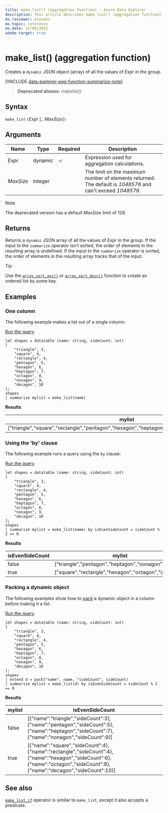 ```yaml
---
title: make_list() (aggregation function) - Azure Data Explorer
description: This article describes make_list() (aggregation function) in Azure Data Explorer.
ms.reviewer: alexans
ms.topic: reference
ms.date: 11/09/2022
adobe-target: true
---
```

# make_list() (aggregation function)

Creates a `dynamic` JSON object (array) of all the values of *Expr* in the group.

[!INCLUDE [data-explorer-agg-function-summarize-note](../../includes/data-explorer-agg-function-summarize-note.md)]

> **Deprecated aliases:** makelist()

## Syntax

`make_list` `(`*Expr* [`,` *MaxSize*]`)`

## Arguments

| Name | Type | Required | Description |
|--|--|--|--|
| *Expr* | dynamic | &check; | Expression used for aggregation calculations. |
| *MaxSize* | integer |  | The limit on the maximum number of elements returned. The default is *1048576* and can't exceed *1048576*. |

> [!NOTE]
> The deprecated version has a default *MaxSize* limit of 128.

## Returns

Returns a `dynamic` JSON array of all the values of *Expr* in the group.
If the input to the `summarize` operator isn't sorted, the order of elements in the resulting array is undefined.
If the input to the `summarize` operator is sorted, the order of elements in the resulting array tracks that of the input.

> [!TIP]
> Use the [`array_sort_asc()`](./arraysortascfunction.md) or [`array_sort_desc()`](./arraysortdescfunction.md) function to create an ordered list by some key.

## Examples

### One column

The following example makes a list out of a single column:

<a href="https://dataexplorer.azure.com/clusters/help/databases/Samples?query=H4sIAAAAAAAAAz3PzwrCMAwG8HufIuzkYAfF/xNPPoaI1C1sxTadbQYqPrydy0wu4Zfv8llkiK3uMMIRas1pbxZhRtphCZGDoaaAaGo8+Z64BEOcq7OCNFn6amosZgUsi5Hio9dhgJVAwIqn0GQdEuvGU6K1UItPkc1fuim0FfLVJDsR8iSyF6mxElnM1eWgxnLqA7F3TgfzRnAvayKnvk7f8Trcv7r5F8QGBpEMAQAA" target="_blank">Run the query</a>

```kusto
let shapes = datatable (name: string, sideCount: int)
[
    "triangle", 3,
    "square", 4,
    "rectangle", 4,
    "pentagon", 5,
    "hexagon", 6,
    "heptagon", 7,
    "octagon", 8,
    "nonagon", 9,
    "decagon", 10
];
shapes
| summarize mylist = make_list(name)
```

**Results**

|mylist|
|---|
|["triangle","square","rectangle","pentagon","hexagon","heptagon","octagon","nonagon","decagon"]|

### Using the 'by' clause

The following example runs a query using the `by` clause:

<a href="https://dataexplorer.azure.com/clusters/help/databases/Samples?query=H4sIAAAAAAAAAz3Py26DMBCF4b2f4ggpUiOxIEnTCxWrKE+QZRVVDoyIVTwmeKhK1YePCQZ7Y30+m78hgb/qljwKVFrCvTSEJ9aWcnjpDNcpvKno4HqWHIZlrT4VwknCr+a6oSTFLp3I33rdjfAcoaNS5tFsLbHo2nGgfaQr/UZ5WaSdR6+RXClukrco7Dhu3qNUVEbZZOr8oaY49Q/fW6s780ewQ2O8hF6rv+lrfD9y17gMMP74Q3yae8NoaccKWxQFsjvUEHjHNAEAAA==" target="_blank">Run the query</a>

```kusto
let shapes = datatable (name: string, sideCount: int)
[
    "triangle", 3,
    "square", 4,
    "rectangle", 4,
    "pentagon", 5,
    "hexagon", 6,
    "heptagon", 7,
    "octagon", 8,
    "nonagon", 9,
    "decagon", 10
];
shapes
| summarize mylist = make_list(name) by isEvenSideCount = sideCount % 2 == 0
```

**Results**

|isEvenSideCount| mylist|
|---|---|
|false|["triangle","pentagon","heptagon","nonagon"]|
|true|["square","rectangle","hexagon","octagon","decagon"]|

### Packing a dynamic object

The following examples show how to [pack](./packfunction.md) a dynamic object in a column before making it a list.

<a href="https://dataexplorer.azure.com/clusters/help/databases/Samples?query=H4sIAAAAAAAAA03PTWrDMBAF4L1OMRgKNniR/qcpXoWeIMtSysQaHBFr5FjjkJQevmMshVoLi09vhF5PAvGAA0VowKLo2vcEJaOnDUQZHXc1RGdpGyaWDTiWynwa0K/QU+Sup6KGx3qheJpwnOEpwUit5FC2gViwC6z0nOhAlyQvNxly6DVRaCUssk7CgVPmLYmlNsn9yny9m6Wc+QW6CLEFqz0HbI9lMVfU2Pyr9eG5YvGvbqVzcfIeR/dD4K+9i6LzHo/0Pe9LW8H+Ci5+nIl3eUoTtxvgDh6gaWD1B75NBjppAQAA" target="_blank">Run the query</a>

```kusto
let shapes = datatable (name: string, sideCount: int)
[
    "triangle", 3,
    "square", 4,
    "rectangle", 4,
    "pentagon", 5,
    "hexagon", 6,
    "heptagon", 7,
    "octagon", 8,
    "nonagon", 9,
    "decagon", 10
];
shapes
| extend d = pack("name", name, "sideCount", sideCount)
| summarize mylist = make_list(d) by isEvenSideCount = sideCount % 2 == 0
```

**Results**

|mylist|isEvenSideCount|
|---|---|
|false|[{"name":"triangle","sideCount":3},{"name":"pentagon","sideCount":5},{"name":"heptagon","sideCount":7},{"name":"nonagon","sideCount":9}]|
|true|[{"name":"square","sideCount":4},{"name":"rectangle","sideCount":4},{"name":"hexagon","sideCount":6},{"name":"octagon","sideCount":8},{"name":"decagon","sideCount":10}]|

## See also

[`make_list_if`](./makelistif-aggfunction.md) operator is similar to `make_list`, except it also accepts a predicate.
